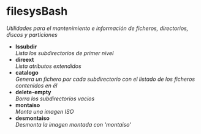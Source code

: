 # filesysBash
*Utilidades para el mantenimiento e información de ficheros, directorios, discos y particiones*

- **lssubdir**    
	*Lista los subdirectorios de primer nivel*
- **direext**    
	*Lista atributos extendidos*
- **catalogo**    
	*Genera un fichero por cada subdirectorio con el listado de los ficheros contenidos en él*
- **delete-empty**    
	*Borra los subdirectorios vacios*
- **montaiso**    
	*Monta una imagen ISO*
- **desmontaiso**    
	*Desmonta la imagen montada con 'montaiso'*
